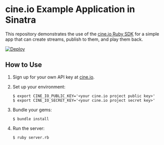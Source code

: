 # cine.io Example Application in Sinatra

This repository demonstrates the use of the [cine.io Ruby SDK][cineio-ruby] for a simple app that can create streams, publish to them, and play them back.

[![Deploy](https://www.herokucdn.com/deploy/button.png)](https://heroku.com/deploy?template=https://github.com/mattreduce/cineio-sinatra-example-app)

## How to Use

1. Sign up for your own API key at [cine.io][cineio].
2. Set up your environment:

      ```term
      $ export CINE_IO_PUBLIC_KEY='<your cine.io project public key>'
      $ export CINE_IO_SECRET_KEY='<your cine.io project secret key>'
      ```

3. Bundle your gems:

      ```term
      $ bundle install
      ```

4. Run the server:

      ```term
      $ ruby server.rb
      ```

<!-- external links -->
[cineio]:https://www.cine.io/
[cineio-ruby]:https://github.com/cine-io/cineio-ruby

